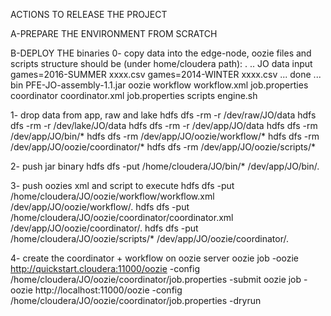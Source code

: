 ACTIONS TO RELEASE THE PROJECT

A-PREPARE THE ENVIRONMENT FROM SCRATCH


B-DEPLOY THE binaries
0- copy data into the edge-node, oozie files and scripts
structure should be (under home/cloudera path):
  .
  ..
  JO
    data
        input
            games=2016-SUMMER
                xxxx.csv
            games=2014-WINTER
                xxxx.csv
            ...
        done
            ...
    bin
        PFE-JO-assembly-1.1.jar
    oozie
         workflow
            workflow.xml
            job.properties
         coordinator
            coordinator.xml
            job.properties
         scripts
            engine.sh

1- drop data from app, raw and lake
hdfs dfs -rm -r /dev/raw/JO/data
hdfs dfs -rm -r /dev/lake/JO/data
hdfs dfs -rm -r /dev/app/JO/data
hdfs dfs -rm /dev/app/JO/bin/*
hdfs dfs -rm /dev/app/JO/oozie/workflow/*
hdfs dfs -rm /dev/app/JO/oozie/coordinator/*
hdfs dfs -rm /dev/app/JO/oozie/scripts/*

2- push jar binary
hdfs dfs -put /home/cloudera/JO/bin/* /dev/app/JO/bin/.

3- push oozies xml and script to execute
hdfs dfs -put /home/cloudera/JO/oozie/workflow/workflow.xml /dev/app/JO/oozie/workflow/.
hdfs dfs -put /home/cloudera/JO/oozie/coordinator/coordinator.xml /dev/app/JO/oozie/coordinator/.
hdfs dfs -put /home/cloudera/JO/oozie/scripts/* /dev/app/JO/oozie/coordinator/.

4- create the coordinator + workflow on oozie server
oozie job  -oozie http://quickstart.cloudera:11000/oozie -config /home/cloudera/JO/oozie/coordinator/job.properties -submit
oozie job -oozie http://localhost:11000/oozie -config /home/cloudera/JO/oozie/coordinator/job.properties -dryrun <job-id>